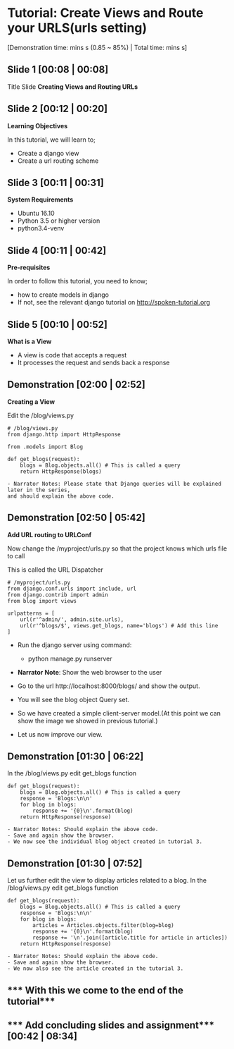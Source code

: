 Tutorial: Create Views and Route your URLS(urls setting)
===========================================
[Demonstration time:  mins  s (0.85 ~ 85%) | Total time:  mins  s]

Slide 1 [00:08 | 00:08]
------------
Title Slide
**Creating Views and Routing URLs**

Slide 2 [00:12 | 00:20]
--------------

**Learning Objectives**

In this tutorial, we will learn to;
  - Create a django view
  - Create a url routing scheme

Slide 3 [00:11 | 00:31]
---------------

**System Requirements**
  - Ubuntu 16.10
  - Python 3.5 or higher version
  - python3.4-venv
  
Slide 4 [00:11 | 00:42]
---------------

**Pre-requisites**

In order to follow this tutorial, you need to know;
  - how to create models in django
  - If not, see the relevant django tutorial on http://spoken-tutorial.org

Slide 5 [00:10 | 00:52]
------------
**What is a View**
  - A view is code that accepts a request
  - It processes the request and sends back a response
    
Demonstration [02:00 | 02:52]
-----------
**Creating a View**

Edit the /blog/views.py

    # /blog/views.py
    from django.http import HttpResponse
    
    from .models import Blog
    
    def get_blogs(request):
        blogs = Blog.objects.all() # This is called a query
        return HttpResponse(blogs)

    - Narrator Notes: Please state that Django queries will be explained later in the series,
    and should explain the above code.

Demonstration [02:50 | 05:42]
-----------
**Add URL routing to URLConf**

Now change the /myproject/urls.py so that the project knows which urls file to call

This is called the URL Dispatcher

    # /myproject/urls.py
    from django.conf.urls import include, url
    from django.contrib import admin
    from blog import views

    urlpatterns = [
        url(r'^admin/', admin.site.urls),
        url(r'^blogs/$', views.get_blogs, name='blogs') # Add this line
    ]

  - Run the django server using command:
      - python manage.py runserver

  - **Narrator Note**: Show the web browser to the user
  - Go to the url http://localhost:8000/blogs/ and show the output.
  - You will see the blog object Query set.
  - So we have created a simple client-server model.(At this point we can show
    the image we showed in previous tutorial.)
  - Let us now improve our view.


Demonstration [01:30 | 06:22]
-----------
In the /blog/views.py edit get_blogs function

    
    def get_blogs(request):
        blogs = Blog.objects.all() # This is called a query
        response = 'Blogs:\n\n'
        for blog in blogs:
            response += '{0}\n'.format(blog)    
        return HttpResponse(response)

    - Narrator Notes: Should explain the above code.
    - Save and again show the browser.
    - We now see the individual blog object created in tutorial 3.


Demonstration [01:30 | 07:52]
-----------
Let us further edit the view to display articles related to a blog.
In the /blog/views.py edit get_blogs function

    
    def get_blogs(request):
        blogs = Blog.objects.all() # This is called a query
        response = 'Blogs:\n\n'
        for blog in blogs:
            articles = Articles.objects.filter(blog=blog)
            response += '{0}\n'.format(blog)
            response += '\n'.join([article.title for article in articles])
        return HttpResponse(response)

    - Narrator Notes: Should explain the above code.
    - Save and again show the browser.
    - We now also see the article created in the tutorial 3.


*** With this we come to the end of the tutorial***
 ----------------------------------------------------
*** Add concluding slides and assignment***[00:42 | 08:34]
 -------------------------------------------
